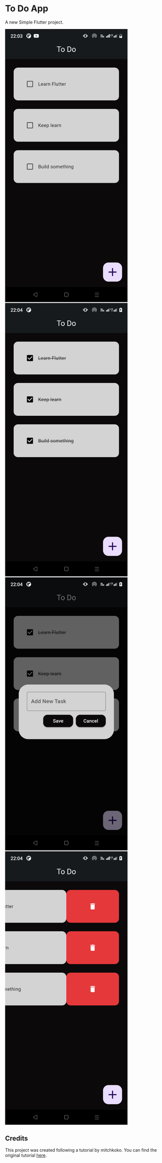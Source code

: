 # To Do App

A new Simple Flutter project.

<div>
    <img src="Screenshot1.png" alt="ToDo App Screenshot" style="width: 400px; margin-right: 20px;">
    <img src="Screenshot2.png" alt="ToDo App Screenshot" style="width: 400px; margin-right: 20px;">
</div>

<div>
    <img src="Screenshot3.png" alt="ToDo App Screenshot" style="width: 400px; margin-right: 20px;">
    <img src="Screenshot4.png" alt="ToDo App Screenshot" style="width: 400px;">
</div>

## Credits

This project was created following a tutorial by mitchkoko. You can find the original tutorial [here](https://youtu.be/mMgr47QBZWA?si=l6wzrtmi7G78DNaE).
